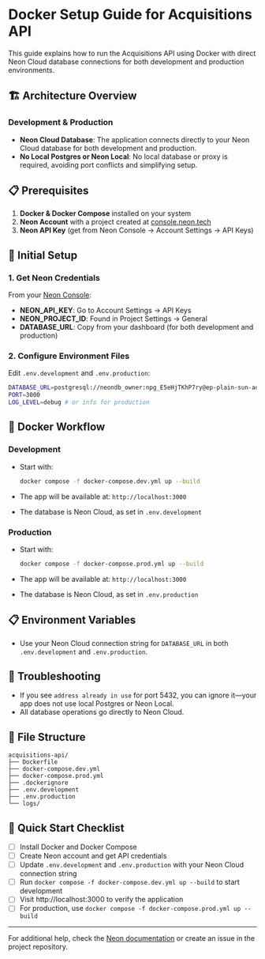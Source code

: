 # Docker Setup Guide for Acquisitions API

This guide explains how to run the Acquisitions API using Docker with direct Neon Cloud database connections for both development and production environments.

## 🏗️ Architecture Overview

### Development & Production

- **Neon Cloud Database**: The application connects directly to your Neon Cloud database for both development and production.
- **No Local Postgres or Neon Local**: No local database or proxy is required, avoiding port conflicts and simplifying setup.

## 📋 Prerequisites

1. **Docker & Docker Compose** installed on your system
2. **Neon Account** with a project created at [console.neon.tech](https://console.neon.tech)
3. **Neon API Key** (get from Neon Console → Account Settings → API Keys)

## 🔧 Initial Setup

### 1. Get Neon Credentials

From your [Neon Console](https://console.neon.tech):

- **NEON_API_KEY**: Go to Account Settings → API Keys
- **NEON_PROJECT_ID**: Found in Project Settings → General
- **DATABASE_URL**: Copy from your dashboard (for both development and production)

### 2. Configure Environment Files

Edit `.env.development` and `.env.production`:

```bash
DATABASE_URL=postgresql://neondb_owner:npg_E5eHjTKhP7ry@ep-plain-sun-ad1cymjn-pooler.c-2.us-east-1.aws.neon.tech/neondb?sslmode=require&channel_binding=require
PORT=3000
LOG_LEVEL=debug # or info for production
```

## 🚀 Docker Workflow

### Development

- Start with:

  ```bash
  docker compose -f docker-compose.dev.yml up --build
  ```

- The app will be available at: `http://localhost:3000`
- The database is Neon Cloud, as set in `.env.development`

### Production

- Start with:

  ```bash
  docker compose -f docker-compose.prod.yml up --build
  ```

- The app will be available at: `http://localhost:3000`
- The database is Neon Cloud, as set in `.env.production`

## 📋 Environment Variables

- Use your Neon Cloud connection string for `DATABASE_URL` in both `.env.development` and `.env.production`.

## 🐛 Troubleshooting

- If you see `address already in use` for port 5432, you can ignore it—your app does not use local Postgres or Neon Local.
- All database operations go directly to Neon Cloud.

## 📁 File Structure

```
acquisitions-api/
├── Dockerfile
├── docker-compose.dev.yml
├── docker-compose.prod.yml
├── .dockerignore
├── .env.development
├── .env.production
└── logs/
```

## 🚀 Quick Start Checklist

- [ ] Install Docker and Docker Compose
- [ ] Create Neon account and get API credentials
- [ ] Update `.env.development` and `.env.production` with your Neon Cloud connection string
- [ ] Run `docker compose -f docker-compose.dev.yml up --build` to start development
- [ ] Visit http://localhost:3000 to verify the application
- [ ] For production, use `docker compose -f docker-compose.prod.yml up --build`

---

For additional help, check the [Neon documentation](https://neon.tech/docs) or create an issue in the project repository.
